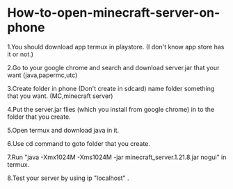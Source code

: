 # How-to-open-minecraft-server-on-phone
1.You should download app termux in playstore.
(I don't know app store has it or not.)

2.Go to your google chrome and search and download server.jar that your want
(java,papermc,utc)

3.Create folder in phone
(Don't create in sdcard)
name folder something that you want.
(MC,minecraft server)

4.Put the server.jar flies 
(which you install from google chrome)
in to the folder that you create.

5.Open termux and download java in it.

6.Use cd command to goto folder that you create.

7.Run "java -Xmx1024M -Xms1024M -jar minecraft_server.1.21.8.jar nogui"
in termux.

8.Test your server by using ip 
"localhost" .
